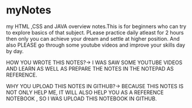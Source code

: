 # myNotes
my HTML ,CSS and JAVA overview notes.This is for beginners who can try to explore basics of that subject.
PLease practice daily atleast for 2 hours then only you can achieve your dream and settle at higher position.
And also PLEASE go through some youtube videos and improve your skills day by day.

HOW YOU WROTE THIS NOTES?-> I WAS SAW SOME YOUTUBE VIDEOS AND LEARN AS WELL AS PREPARE THE NOTES IN THE NOTEPAD AS REFERENCE. 





WHY YOU UPLOAD THIS NOTES IN GITHUB?-> BECAUSE THIS NOTES IS NOT ONLY HELP ME, IT  WILL ALSO HELP YOU  AS A REFERENCE NOTEBOOK , SO I WAS UPLOAD THIS NOTEBOOK IN GITHUB.
